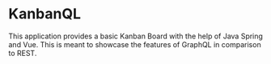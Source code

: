 # KanbanQL

This application provides a basic Kanban Board with the help of Java Spring and Vue. This is meant to showcase the
features of GraphQL in comparison to REST.